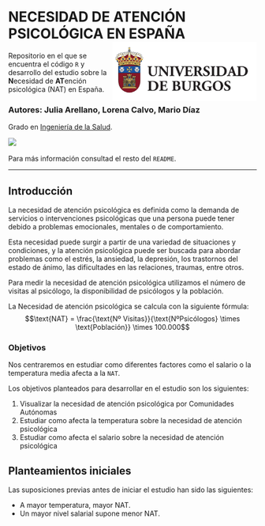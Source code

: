 # NECESIDAD DE ATENCIÓN PSICOLÓGICA EN ESPAÑA <img src='IMAGES/universidad_burgos.jpg' align="right" height="120" />

Repositorio en el que se encuentra el código `R` y desarrollo del estudio sobre la **N**ecesidad de **AT**ención psicológica (NAT) en España.

### Autores: Julia Arellano, Lorena Calvo, Mario Díaz
Grado en [Ingeniería de la Salud](https://www.ubu.es/grado-en-ingenieria-de-la-salud).

![](https://github.com/Lorenacalvoperez/PRACTICAS_FUENTES_C/assets/127235455/2a25b3f7-86da-4880-910a-dcf5d90a7d97)

Para más información consultad el resto del `README`.

***

## Introducción

La necesidad de atención psicológica es definida como la demanda de servicios o intervenciones psicológicas que una persona puede tener debido a problemas emocionales, mentales o de comportamiento.

Esta necesidad puede surgir a partir de una variedad de situaciones y condiciones, y la atención psicológica puede ser buscada para abordar problemas como el estrés, la ansiedad, la depresión, los trastornos del estado de ánimo, las dificultades en las relaciones, traumas, entre otros.


Para medir la necesidad de atención psicológica utilizamos el número de visitas al psicólogo, la disponibilidad de psicólogos y la población.

La Necesidad de atención psicológica se calcula con la siguiente fórmula:\
$$\text{NAT} = \frac{\text{Nº Visitas}}{\text{NºPsicólogos} \times \text{Población}} \times 100.000$$

### Objetivos

Nos centraremos en estudiar como diferentes factores como el salario o la temperatura media afecta a la `NAT`.

Los objetivos planteados para desarrollar en el estudio son los siguientes:

1.  Visualizar la necesidad de atención psicológica por Comunidades Autónomas
2.  Estudiar como afecta la temperatura sobre la necesidad de atención psicológica
3.  Estudiar como afecta el salario sobre la necesidad de atención psicológica

## Planteamientos iniciales

Las suposiciones previas antes de iniciar el estudio han sido las siguientes:

- A mayor temperatura, mayor NAT.
- Un mayor nivel salarial supone menor NAT.
